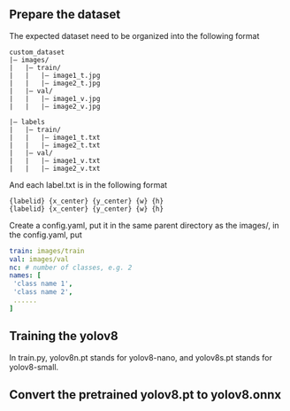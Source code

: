 
## Prepare the dataset
The expected dataset need to be organized into the following format
```
custom_dataset
|– images/
|   |– train/
|   |   |– image1_t.jpg
|   |   |– image2_t.jpg
|   |– val/
|   |   |– image1_v.jpg
|   |   |– image2_v.jpg
    
|– labels
|   |– train/
|   |   |– image1_t.txt
|   |   |– image2_t.txt
|   |– val/
|   |   |– image1_v.txt
|   |   |– image2_v.txt
```

And each label.txt is in the following format
```
{labelid} {x_center} {y_center} {w} {h}
{labelid} {x_center} {y_center} {w} {h}
```

Create a config.yaml, put it in the same parent directory as the images/, in the config.yaml, put
```yaml
train: images/train
val: images/val
nc: # number of classes, e.g. 2
names: [
 'class name 1',
 'class name 2',
 ......
]
```

## Training the yolov8
In train.py, yolov8n.pt stands for yolov8-nano, and yolov8s.pt stands for yolov8-small.

## Convert the pretrained yolov8.pt to yolov8.onnx
